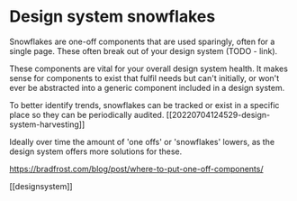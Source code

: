# Design system snowflakes

Snowflakes are one-off components that are used sparingly, often for a single page. These often break out of your design system (TODO - link).

These components are vital for your overall design system health. It makes sense for components to exist that fulfil needs but can't initially, or won't ever be abstracted into a generic component included in a design system.

To better identify trends, snowflakes can be tracked or exist in a specific place so they can be periodically audited. [[20220704124529-design-system-harvesting]]

Ideally over time the amount of 'one offs' or 'snowflakes' lowers, as the design system offers more solutions for these.

https://bradfrost.com/blog/post/where-to-put-one-off-components/

[[designsystem]]